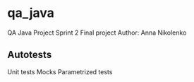 # qa_java
QA Java Project
Sprint 2
Final project 
Author: Anna Nikolenko
## Autotests
Unit tests
Mocks
Parametrized tests
